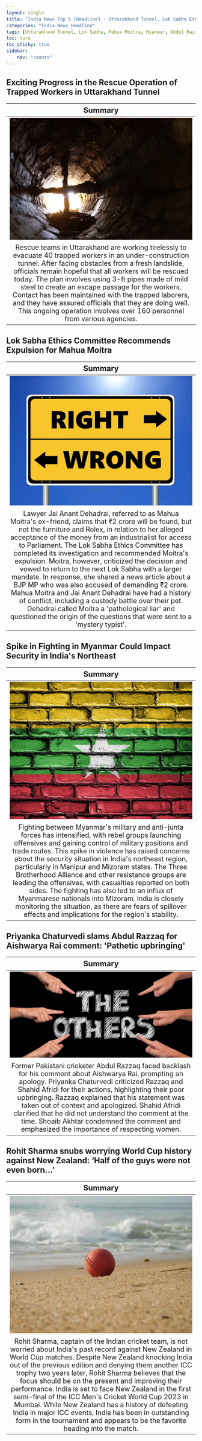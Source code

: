 ```yaml
---
layout: single
title: "India News Top 5 [Headline] - Uttarakhand Tunnel, Lok Sabha Ethics Committee, Abdul Razzaq, Rohit Sharma"
categories: "India_News_Headline"
tags: [Uttarakhand Tunnel, Lok Sabha, Mahua Moitra, Myanmar, Abdul Razzaq, Priyanka Chaturvedi, Aishwarya Rai, Rohit Sharma, Cricket]
toc: ture
toc_sticky: true
sidebar:
    nav: "counts"
---
```


<style>
table th:first-of-type {
    width: 100%;
    font-size: 20px;
}
table td:nth-of-type(1) {
    width: 100%;
    font-size: 18px;
}
</style>

## Exciting Progress in the Rescue Operation of Trapped Workers in Uttarakhand Tunnel

Summary | 
:---:|
![](/assets/images/2023-11-15-India_News_Headline_231115_1-1.webp) |
Rescue teams in Uttarakhand are working tirelessly to evacuate 40 trapped workers in an under-construction tunnel. After facing obstacles from a fresh landslide, officials remain hopeful that all workers will be rescued today. The plan involves using 3-ft pipes made of mild steel to create an escape passage for the workers. Contact has been maintained with the trapped laborers, and they have assured officials that they are doing well. This ongoing operation involves over 160 personnel from various agencies. |

## Lok Sabha Ethics Committee Recommends Expulsion for Mahua Moitra

Summary | 
:---:|
![](/assets/images/2023-11-15-India_News_Headline_231115_1-2.webp) |
Lawyer Jai Anant Dehadrai, referred to as Mahua Moitra's ex-friend, claims that ₹2 crore will be found, but not the furniture and Rolex, in relation to her alleged acceptance of the money from an industrialist for access to Parliament. The Lok Sabha Ethics Committee has completed its investigation and recommended Moitra's expulsion. Moitra, however, criticized the decision and vowed to return to the next Lok Sabha with a larger mandate. In response, she shared a news article about a BJP MP who was also accused of demanding ₹2 crore. Mahua Moitra and Jai Anant Dehadrai have had a history of conflict, including a custody battle over their pet. Dehadrai called Moitra a 'pathological liar' and questioned the origin of the questions that were sent to a 'mystery typist'. |

## Spike in Fighting in Myanmar Could Impact Security in India's Northeast

Summary | 
:---:|
![](/assets/images/2023-11-15-India_News_Headline_231115_1-3.webp) |
Fighting between Myanmar's military and anti-junta forces has intensified, with rebel groups launching offensives and gaining control of military positions and trade routes. This spike in violence has raised concerns about the security situation in India's northeast region, particularly in Manipur and Mizoram states. The Three Brotherhood Alliance and other resistance groups are leading the offensives, with casualties reported on both sides. The fighting has also led to an influx of Myanmarese nationals into Mizoram. India is closely monitoring the situation, as there are fears of spillover effects and implications for the region's stability. |

## Priyanka Chaturvedi slams Abdul Razzaq for Aishwarya Rai comment: 'Pathetic upbringing'

Summary | 
:---:|
![](/assets/images/2023-11-15-India_News_Headline_231115_1-4.webp) |
Former Pakistani cricketer Abdul Razzaq faced backlash for his comment about Aishwarya Rai, prompting an apology. Priyanka Chaturvedi criticized Razzaq and Shahid Afridi for their actions, highlighting their poor upbringing. Razzaq explained that his statement was taken out of context and apologized. Shahid Afridi clarified that he did not understand the comment at the time. Shoaib Akhtar condemned the comment and emphasized the importance of respecting women. |

## Rohit Sharma snubs worrying World Cup history against New Zealand: ‘Half of the guys were not even born…’

Summary | 
:---:|
![](/assets/images/2023-11-15-India_News_Headline_231115_1-5.webp) |
Rohit Sharma, captain of the Indian cricket team, is not worried about India's past record against New Zealand in World Cup matches. Despite New Zealand knocking India out of the previous edition and denying them another ICC trophy two years later, Rohit Sharma believes that the focus should be on the present and improving their performance. India is set to face New Zealand in the first semi-final of the ICC Men's Cricket World Cup 2023 in Mumbai. While New Zealand has a history of defeating India in major ICC events, India has been in outstanding form in the tournament and appears to be the favorite heading into the match. |